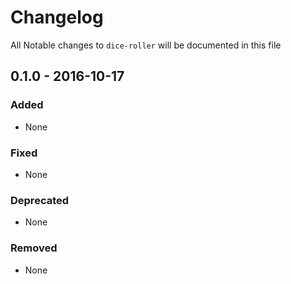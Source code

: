 # Changelog

All Notable changes to `dice-roller` will be documented in this file

## 0.1.0 - 2016-10-17

### Added

- None

### Fixed

- None

### Deprecated

- None

### Removed

- None